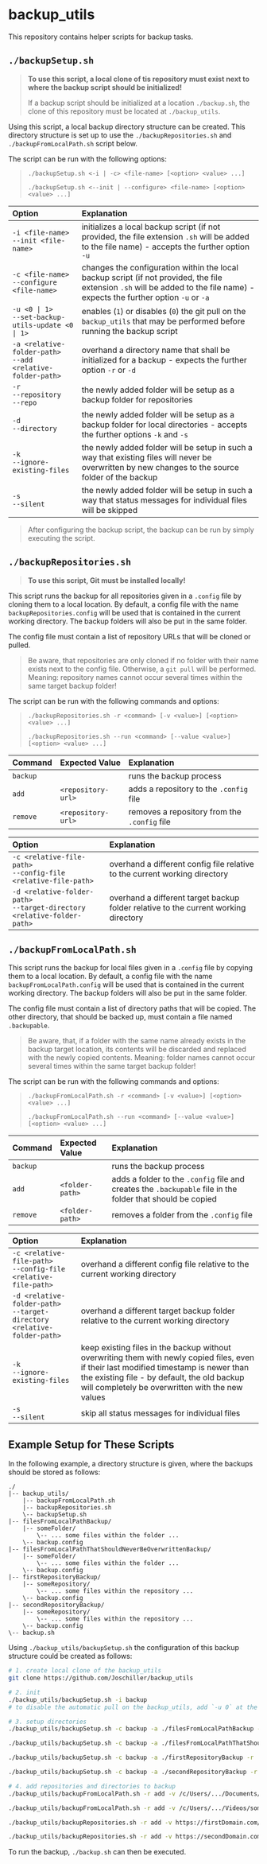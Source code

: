 # backup_utils

This repository contains helper scripts for backup tasks.

## `./backupSetup.sh`

> **To use this script, a local clone of tis repository must exist next to where the backup script should be initialized!**
>
> If a backup script should be initialized at a location `./backup.sh`, the clone of this repository must be located at `./backup_utils`.

Using this script, a local backup directory structure can be created. This directory structure is set up to use the `./backupRepositories.sh` and `./backupFromLocalPath.sh` script below.

The script can be run with the following options:

> `./backupSetup.sh <-i | -c> <file-name> [<option> <value> ...]`
>
> `./backupSetup.sh <--init | --configure> <file-name> [<option> <value> ...]`

| Option                                                         | Explanation                                                                                                                                                                   |
| :------------------------------------------------------------- | :---------------------------------------------------------------------------------------------------------------------------------------------------------------------------- |
| `-i <file-name>`<br/>`--init <file-name>`                      | initializes a local backup script (if not provided, the file extension `.sh` will be added to the file name) - accepts the further option `-u`                                |
| `-c <file-name>`<br/>`--configure <file-name>`                 | changes the configuration within the local backup script (if not provided, the file extension `.sh` will be added to the file name) - expects the further option `-u` or `-a` |
| `-u <0 \| 1>`<br/>`--set-backup-utils-update <0 \| 1>`         | enables (`1`) or disables (`0`) the git pull on the `backup_utils` that may be performed before running the backup script                                                     |
| `-a <relative-folder-path>`<br/>`--add <relative-folder-path>` | overhand a directory name that shall be initialized for a backup - expects the further option `-r` or `-d`                                                                    |
| `-r`<br/>`--repository`<br/>`--repo`                           | the newly added folder will be setup as a backup folder for repositories                                                                                                      |
| `-d`<br/>`--directory`                                         | the newly added folder will be setup as a backup folder for local directories - accepts the further options `-k` and `-s`                                                     |
| `-k`<br/>`--ignore-existing-files`                             | the newly added folder will be setup in such a way that existing files will never be overwritten by new changes to the source folder of the backup                            |
| `-s`<br/>`--silent`                                            | the newly added folder will be setup in such a way that status messages for individual files will be skipped                                                                  |

> After configuring the backup script, the backup can be run by simply executing the script.

## `./backupRepositories.sh`

> **To use this script, Git must be installed locally!**

This script runs the backup for all repositories given in a `.config` file by cloning them to a local location. By default, a config file with the name `backupRepositories.config` will be used that is contained in the current working directory. The backup folders will also be put in the same folder.

The config file must contain a list of repository URLs that will be cloned or pulled.

> Be aware, that repositories are only cloned if no folder with their name exists next to the config file. Otherwise, a `git pull` will be performed. Meaning: repository names cannot occur several times within the same target backup folder!

The script can be run with the following commands and options:

> `./backupRepositories.sh -r <command> [-v <value>] [<option> <value> ...]`
>
> `./backupRepositories.sh --run <command> [--value <value>] [<option> <value> ...]`

| Command  | Expected Value     | Explanation                                  |
| :------- | :----------------- | :------------------------------------------- |
| `backup` |                    | runs the backup process                      |
| `add`    | `<repository-url>` | adds a repository to the `.config` file      |
| `remove` | `<repository-url>` | removes a repository from the `.config` file |

| Option                                                                      | Explanation                                                                         |
| :-------------------------------------------------------------------------- | :---------------------------------------------------------------------------------- |
| `-c <relative-file-path>`<br/>`--config-file <relative-file-path>`          | overhand a different config file relative to the current working directory          |
| `-d <relative-folder-path>`<br/>`--target-directory <relative-folder-path>` | overhand a different target backup folder relative to the current working directory |

## `./backupFromLocalPath.sh`

This script runs the backup for local files given in a `.config` file by copying them to a local location. By default, a config file with the name `backupFromLocalPath.config` will be used that is contained in the current working directory. The backup folders will also be put in the same folder.

The config file must contain a list of directory paths that will be copied. The other directory, that should be backed up, must contain a file named `.backupable`.

> Be aware, that, if a folder with the same name already exists in the backup target location, its contents will be discarded and replaced with the newly copied contents. Meaning: folder names cannot occur several times within the same target backup folder!

The script can be run with the following commands and options:

> `./backupFromLocalPath.sh -r <command> [-v <value>] [<option> <value> ...]`
>
> `./backupFromLocalPath.sh --run <command> [--value <value>] [<option> <value> ...]`

| Command  | Expected Value  | Explanation                                                                                                |
| :------- | :-------------- | :--------------------------------------------------------------------------------------------------------- |
| `backup` |                 | runs the backup process                                                                                    |
| `add`    | `<folder-path>` | adds a folder to the `.config` file and creates the `.backupable` file in the folder that should be copied |
| `remove` | `<folder-path>` | removes a folder from the `.config` file                                                                   |

| Option                                                                      | Explanation                                                                                                                                                                                                                               |
| :-------------------------------------------------------------------------- | :---------------------------------------------------------------------------------------------------------------------------------------------------------------------------------------------------------------------------------------- |
| `-c <relative-file-path>`<br/>`--config-file <relative-file-path>`          | overhand a different config file relative to the current working directory                                                                                                                                                                |
| `-d <relative-folder-path>`<br/>`--target-directory <relative-folder-path>` | overhand a different target backup folder relative to the current working directory                                                                                                                                                       |
| `-k`<br/>`--ignore-existing-files`                                          | keep existing files in the backup without overwriting them with newly copied files, even if their last modified timestamp is newer than the existing file - by default, the old backup will completely be overwritten with the new values |
| `-s`<br/>`--silent`                                                         | skip all status messages for individual files                                                                                                                                                                                             |

## Example Setup for These Scripts

In the following example, a directory structure is given, where the backups should be stored as follows:

```
./
|-- backup_utils/
    |-- backupFromLocalPath.sh
    |-- backupRepositories.sh
    \-- backupSetup.sh
|-- filesFromLocalPathBackup/
    |-- someFolder/
        \-- ... some files within the folder ...
    \-- backup.config
|-- filesFromLocalPathThatShouldNeverBeOverwrittenBackup/
    |-- someFolder/
        \-- ... some files within the folder ...
    \-- backup.config
|-- firstRepositoryBackup/
    |-- someRepository/
        \-- ... some files within the repository ...
    \-- backup.config
|-- secondRepositoryBackup/
    |-- someRepository/
        \-- ... some files within the repository ...
    \-- backup.config
\-- backup.sh
```

Using `./backup_utils/backupSetup.sh` the configuration of this backup structure could be created as follows:

```sh
# 1. create local clone of the backup_utils
git clone https://github.com/Joschiller/backup_utils

# 2. init
./backup_utils/backupSetup.sh -i backup
# to disable the automatic pull on the backup_utils, add `-u 0` at the end

# 3. setup directories
./backup_utils/backupSetup.sh -c backup -a ./filesFromLocalPathBackup -d

./backup_utils/backupSetup.sh -c backup -a ./filesFromLocalPathThatShouldNeverBeOverwrittenBackup -d -k

./backup_utils/backupSetup.sh -c backup -a ./firstRepositoryBackup -r

./backup_utils/backupSetup.sh -c backup -a ./secondRepositoryBackup -r

# 4. add repositories and directories to backup
./backup_utils/backupFromLocalPath.sh -r add -v /c/Users/.../Documents/someFolder -c ./filesFromLocalPathBackup/backup.config

./backup_utils/backupFromLocalPath.sh -r add -v /c/Users/.../Videos/someFolder -c ./filesFromLocalPathThatShouldNeverBeOverwrittenBackup/backup.config

./backup_utils/backupRepositories.sh -r add -v https://firstDomain.com/.../someRepository -c ./firstRepositoryBackup/backup.config

./backup_utils/backupRepositories.sh -r add -v https://secondDomain.com/.../someRepository -c ./secondRepositoryBackup/backup.config
```

To run the backup, `./backup.sh` can then be executed.
